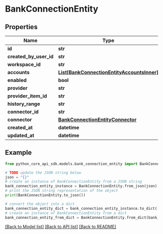 # BankConnectionEntity


## Properties

Name | Type | Description | Notes
------------ | ------------- | ------------- | -------------
**id** | **str** |  | 
**created_by_user_id** | **str** |  | 
**workspace_id** | **str** |  | 
**accounts** | [**List[BankConnectionEntityAccountsInner]**](BankConnectionEntityAccountsInner.md) |  | [optional] 
**enabled** | **bool** |  | 
**provider** | **str** |  | 
**provider_item_id** | **str** |  | 
**history_range** | **str** |  | 
**connector_id** | **str** |  | 
**connector** | [**BankConnectionEntityConnector**](BankConnectionEntityConnector.md) |  | [optional] 
**created_at** | **datetime** |  | 
**updated_at** | **datetime** |  | 

## Example

```python
from python_core_api_sdk.models.bank_connection_entity import BankConnectionEntity

# TODO update the JSON string below
json = "{}"
# create an instance of BankConnectionEntity from a JSON string
bank_connection_entity_instance = BankConnectionEntity.from_json(json)
# print the JSON string representation of the object
print(BankConnectionEntity.to_json())

# convert the object into a dict
bank_connection_entity_dict = bank_connection_entity_instance.to_dict()
# create an instance of BankConnectionEntity from a dict
bank_connection_entity_from_dict = BankConnectionEntity.from_dict(bank_connection_entity_dict)
```
[[Back to Model list]](../README.md#documentation-for-models) [[Back to API list]](../README.md#documentation-for-api-endpoints) [[Back to README]](../README.md)


